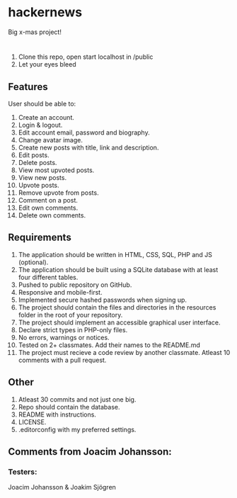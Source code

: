 # hackernews

Big x-mas project!

#

1. Clone this repo, open start localhost in /public
2. Let your eyes bleed

## Features

User should be able to:

1. Create an account.
2. Login & logout.
3. Edit account email, password and biography.
4. Change avatar image.
5. Create new posts with title, link and description.
6. Edit posts.
7. Delete posts.
8. View most upvoted posts.
9. View new posts.
10. Upvote posts.
11. Remove upvote from posts.
12. Comment on a post.
13. Edit own comments.
14. Delete own comments.

## Requirements

1. The application should be written in HTML, CSS, SQL, PHP and JS (optional).
2. The application should be built using a SQLite database with at least four different tables.
3. Pushed to public repository on GitHub.
4. Responsive and mobile-first.
5. Implemented secure hashed passwords when signing up.
6. The project should contain the files and directories in the resources folder in the root of your repository.
7. The project should implement an accessible graphical user interface.
8. Declare strict types in PHP-only files.
9. No errors, warnings or notices.
10. Tested on 2+ classmates. Add their names to the README.md
11. The project must recieve a code review by another classmate. Atleast 10 comments with a pull request.

## Other

1. Atleast 30 commits and not just one big.
2. Repo should contain the database.
3. README with instructions.
4. LICENSE.
5. .editorconfig with my preferred settings.

## Comments from Joacim Johansson:

### Testers:

Joacim Johansson & Joakim Sjögren
